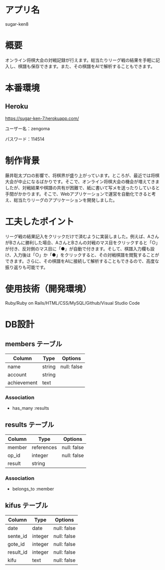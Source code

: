 # アプリ名
sugar-ken8

# 概要
<p>オンライン将棋大会の対戦記録が行えます。総当たりリーグ戦の結果を手軽に記入し、棋譜も保存できます。また、その棋譜をAIで解析することもできます。</p>

# 本番環境
## Heroku
https://sugar-ken-7.herokuapp.com/
<p>ユーザー名：zengoma</p>
<p>パスワード：114514</p>

# 制作背景
<p>藤井聡太プロの影響で、将棋界が盛り上がっています。ところが、最近では将棋大会が中止になるばかりです。そこで、オンライン将棋大会の機会が増えてきましたが、対戦結果や棋譜の共有が困難で、紙に書いて写メを送ったりしていると手間がかかります。そこで、Webアプリケーションで運営を自動化できると考え、総当たりリーグのアプリケーションを開発しました。</p>

# 工夫したポイント
<p>リーグ戦の結果記入をクリックだけで済むように実装しました。例えば、AさんがBさんに勝利した場合、AさんとBさんの対戦のマス目をクリックすると「○」が付き、反対側のマス目に「●」が自動で付きます。そして、棋譜入力欄も設け、入力後は「○」か「●」をクリックすると、その対戦棋譜を閲覧することができます。さらに、その棋譜をAIに接続して解析することもできるので、高度な振り返りも可能です。</p>

# 使用技術（開発環境）
Ruby/Ruby on Rails/HTML/CSS/MySQL/Github/Visual Studio Code

# DB設計

## members テーブル

| Column      | Type   | Options     |
| ----------- | ------ | ----------- |
| name        | string | null: false |
| account     | string |             |
| achievement | text   |             |


### Association

- has_many :results

## results テーブル

| Column      | Type       | Options     |
| ----------- | ---------- | ----------- |
| member      | references | null: false |
| op_id       | integer    | null: false |
| result      | string     |             |

### Association

- belongs_to :member

## kifus テーブル

| Column    | Type    | Options     |
| --------- | ------- | ----------- |
| date      | date    | null: false |
| sente_id  | integer | null: false |
| gote_id   | integer | null: false |
| result_id | integer | null: false |
| kifu      | text    | null: false |